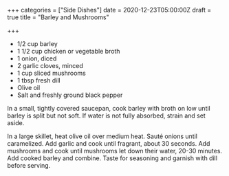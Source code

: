 +++
categories = ["Side Dishes"]
date = 2020-12-23T05:00:00Z
draft = true
title = "Barley and Mushrooms"

+++
* 1/2 cup barley 
* 1 1/2 cup chicken or vegetable broth 
* 1 onion, diced 
* 2 garlic cloves, minced 
* 1 cup sliced mushrooms 
* 1 tbsp fresh dill 
* Olive oil 
* Salt and freshly ground black pepper

In a small, tightly covered saucepan, cook barley with broth on low until barley is split but not soft. If water is not fully absorbed, strain and set aside. 

In a large skillet, heat olive oil over medium heat. Sauté onions until caramelized. Add garlic and cook until fragrant, about 30 seconds. Add mushrooms and cook until mushrooms let down their water, 20-30 minutes. Add cooked barley and combine. Taste for seasoning and garnish with dill before serving.